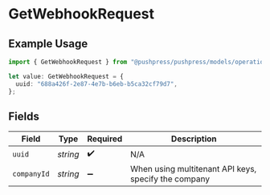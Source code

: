 # GetWebhookRequest

## Example Usage

```typescript
import { GetWebhookRequest } from "@pushpress/pushpress/models/operations";

let value: GetWebhookRequest = {
  uuid: "688a426f-2e87-4e7b-b6eb-b5ca32cf79d7",
};
```

## Fields

| Field                                                | Type                                                 | Required                                             | Description                                          |
| ---------------------------------------------------- | ---------------------------------------------------- | ---------------------------------------------------- | ---------------------------------------------------- |
| `uuid`                                               | *string*                                             | :heavy_check_mark:                                   | N/A                                                  |
| `companyId`                                          | *string*                                             | :heavy_minus_sign:                                   | When using multitenant API keys, specify the company |